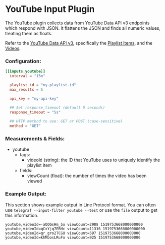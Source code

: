 # YouTube Input Plugin

The YouTube plugin collects data from YouTube Data API v3 endpoints which respond with JSON. It flattens the JSON and finds all numeric values, treating them as floats.

Refer to the [YouTube Data API v3](https://developers.google.com/youtube/v3/docs/), specifically the [Playlist Items](https://developers.google.com/youtube/v3/docs/playlistitems), and the [Videos](https://developers.google.com/youtube/v3/docs/videos).

### Configuration:

```toml
[[inputs.youtube]]
  interval = "15m"

  playlist_id = "my-playlist-id"
  max_results = 5

  api_key = "my-api-key"
  
  ## Set response_timeout (default 5 seconds)
  response_timeout = "5s"

  ## HTTP method to use: GET or POST (case-sensitive)
  method = "GET"
```


### Measurements & Fields:

- youtube
	- tags:
		- videoId (string): the ID that YouTube uses to uniquely identify the playlist item
	- fields:
		- viewCount (float): the number of times the video has been viewed

		
### Example Output:

This section shows example output in Line Protocol format.  You can often use
`telegraf --input-filter youtube --test` or use the `file` output to get
this information.

```
youtube,videoId=-aQOGsHm_bo viewCount=2908 1519753668000000000
youtube,videoId=qCxYjq7EBHc viewCount=11316 1519753668000000000
youtube,videoId=qr_gro2TCGU viewCount=597 1519753668000000000
youtube,videoId=khMbosLRuFo viewCount=925 1519753668000000000

```